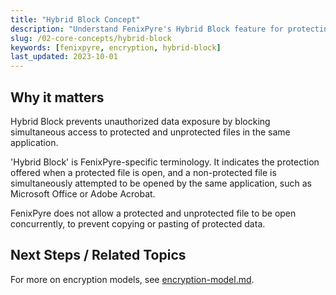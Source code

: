 ```yaml
---
title: "Hybrid Block Concept"
description: "Understand FenixPyre's Hybrid Block feature for protecting files in mixed access scenarios."
slug: /02-core-concepts/hybrid-block
keywords: [fenixpyre, encryption, hybrid-block]
last_updated: 2023-10-01
---
```


## Why it matters
Hybrid Block prevents unauthorized data exposure by blocking simultaneous access to protected and unprotected files in the same application.

'Hybrid Block' is FenixPyre-specific terminology. It indicates the protection offered when a protected file is open, and a non-protected file is simultaneously attempted to be opened by the same application, such as Microsoft Office or Adobe Acrobat.

FenixPyre does not allow a protected and unprotected file to be open concurrently, to prevent copying or pasting of protected data.

## Next Steps / Related Topics
For more on encryption models, see [encryption-model.md](/02-core-concepts/encryption-model).

